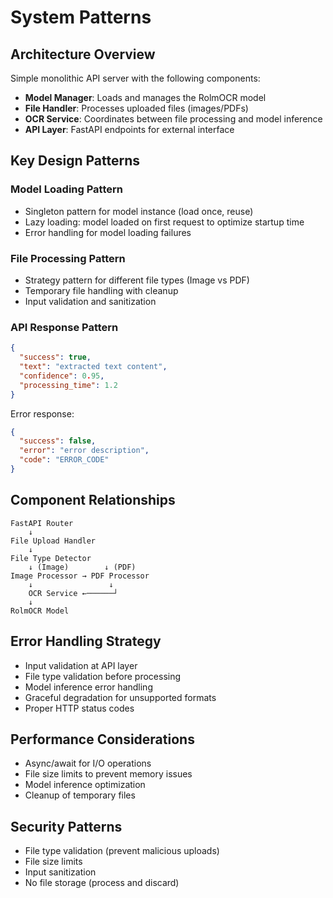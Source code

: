 # System Patterns

## Architecture Overview
Simple monolithic API server with the following components:
- **Model Manager**: Loads and manages the RolmOCR model
- **File Handler**: Processes uploaded files (images/PDFs)
- **OCR Service**: Coordinates between file processing and model inference
- **API Layer**: FastAPI endpoints for external interface

## Key Design Patterns

### Model Loading Pattern
- Singleton pattern for model instance (load once, reuse)
- Lazy loading: model loaded on first request to optimize startup time
- Error handling for model loading failures

### File Processing Pattern
- Strategy pattern for different file types (Image vs PDF)
- Temporary file handling with cleanup
- Input validation and sanitization

### API Response Pattern
```json
{
  "success": true,
  "text": "extracted text content",
  "confidence": 0.95,
  "processing_time": 1.2
}
```

Error response:
```json
{
  "success": false,
  "error": "error description",
  "code": "ERROR_CODE"
}
```

## Component Relationships
```
FastAPI Router
    ↓
File Upload Handler
    ↓
File Type Detector
    ↓ (Image)        ↓ (PDF)
Image Processor → PDF Processor
    ↓                 ↓
    OCR Service ←──────┘
    ↓
RolmOCR Model
```

## Error Handling Strategy
- Input validation at API layer
- File type validation before processing
- Model inference error handling
- Graceful degradation for unsupported formats
- Proper HTTP status codes

## Performance Considerations
- Async/await for I/O operations
- File size limits to prevent memory issues
- Model inference optimization
- Cleanup of temporary files

## Security Patterns
- File type validation (prevent malicious uploads)
- File size limits
- Input sanitization
- No file storage (process and discard)
